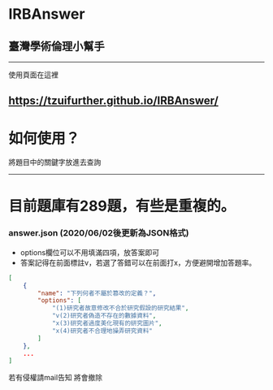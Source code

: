 # IRBAnswer

## 臺灣學術倫理小幫手

----------

使用頁面在這裡

https://tzuifurther.github.io/IRBAnswer/
----------

# 如何使用？

將題目中的關鍵字放進去查詢

----------

# 目前題庫有289題，有些是重複的。


### answer.json (2020/06/02後更新為JSON格式)

* options欄位可以不用填滿四項，放答案即可
* 答案記得在前面標註v，若選了答錯可以在前面打x，方便避開增加答題率。

```json
[
	{
		"name": "下列何者不屬於篡改的定義？",
		"options": [
			"(1)研究者故意修改不合於研究假設的研究結果",
			"v(2)研究者偽造不存在的數據資料",
			"x(3)研究者過度美化現有的研究圖片",
			"x(4)研究者不合理地操弄研究資料"
		]
	},
	...
]
```

若有侵權請mail告知 將會撤除
